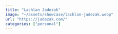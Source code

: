 ```yaml
---
title: "Lachlan Jadezak"
image: "~/assets/showcase/lachlan-jadezak.webp"
url: "https://jadezak.com/"
categories: ["personal"]
---
```

